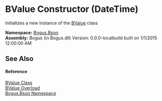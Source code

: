 # BValue Constructor (DateTime)
 

Initializes a new instance of the <a href="T_Bogus_Bson_BValue">BValue</a> class

**Namespace:**&nbsp;<a href="N_Bogus_Bson">Bogus.Bson</a><br />**Assembly:**&nbsp;Bogus (in Bogus.dll) Version: 0.0.0-localbuild built on 1/1/2015 12:00:00 AM

## See Also


#### Reference
<a href="T_Bogus_Bson_BValue">BValue Class</a><br /><a href="Overload_Bogus_Bson_BValue__ctor">BValue Overload</a><br /><a href="N_Bogus_Bson">Bogus.Bson Namespace</a><br />